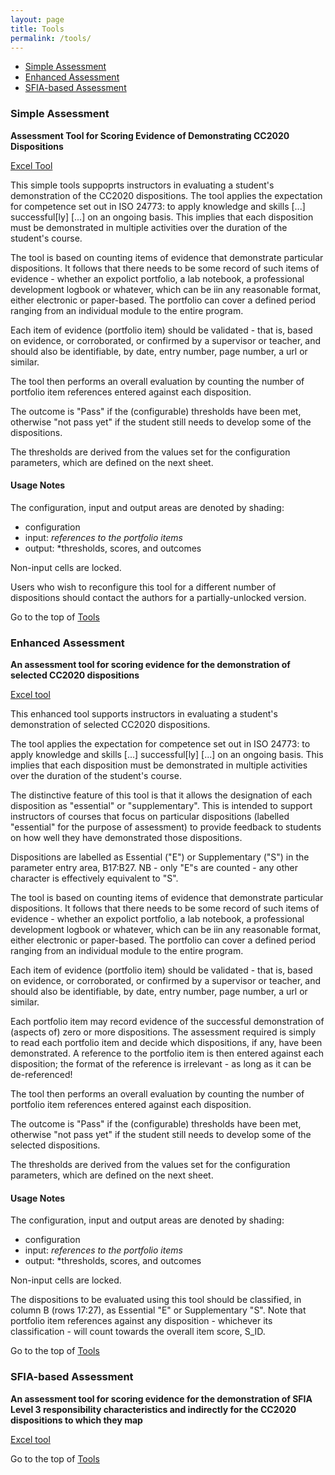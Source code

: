 ```yaml
---
layout: page
title: Tools
permalink: /tools/
---
```

* [Simple Assessment](#simple_assessment)
* [Enhanced Assessment](#enhanced-assessment)
* [SFIA-based Assessment](#sfia-based-assessment)

### Simple Assessment 
**Assessment Tool for Scoring Evidence of Demonstrating CC2020 Dispositions**

[Excel Tool](https://docs.google.com/spreadsheets/d/1rNIv5rAfHXQl2sO5LjERphkocqzAh1Y94vAeAeDUE8s/edit?usp=sharing)

This simple tools suppoprts  instructors in evaluating a student's 
demonstration of the CC2020 dispositions. The tool applies the expectation 
for competence set out in ISO 24773: to apply knowledge and skills [...] 
successful[ly] [...] on an ongoing basis. This implies that each 
disposition must be demonstrated in multiple activities over the duration of the student's course.

The tool is based on counting items of evidence that demonstrate particular dispositions.  It follows that there needs to be some record of such items of evidence - whether an expolict portfolio, a lab notebook, a professional development logbook or whatever, which can be iin any reasonable format, either electronic or paper-based.  The portfolio can cover a defined period ranging from an individual module to the entire program.

Each item of evidence (portfolio item) should be validated - that is, based on evidence, or corroborated, or confirmed by a supervisor or teacher, and should also be identifiable,  by date, entry number, page number, a url or similar.

The tool then performs an overall evaluation by counting the number of portfolio item references entered against each disposition.    

The outcome is "Pass" if the (configurable) thresholds have been met, otherwise "not pass yet" if the student still needs to develop some of the dispositions.

The thresholds are derived from the values set for the configuration parameters, which are defined on the next sheet.

#### Usage Notes
The configuration, input and output areas are denoted by shading:
* configuration
* input: *references to the portfolio items*
* output: *thresholds, scores, and outcomes

Non-input cells are locked.

Users who wish to reconfigure this tool for a different number of dispositions should contact the authors for a partially-unlocked version.

Go to the top of [Tools](/tools/)

### Enhanced Assessment
**An assessment tool for scoring evidence for the demonstration of selected 
CC2020 dispositions**

[Excel tool](https://docs.google.com/spreadsheets/d/1r360poBQwDq5JHmnd_LdYL30ACMe2euWFSmcBOYHV-U/edit?usp=sharing)

This enhanced tool supports  instructors in evaluating a student's demonstration of selected CC2020 dispositions.

The tool applies the expectation for competence set out in ISO 24773: to apply knowledge and skills [...] successful[ly] [...] on an ongoing basis. This implies that each disposition must be demonstrated in multiple activities over the duration of the student's course.

The distinctive feature of this tool is that it allows the designation of each disposition as "essential" or "supplementary".  This is intended to support instructors of courses that focus on particular dispositions (labelled "essential" for the purpose of assessment) to provide feedback to students on how well they have demonstrated those dispositions.

Dispositions are labelled as Essential ("E") or Supplementary ("S") in the parameter entry area, B17:B27.  NB - only "E"s are counted - any other character is effectively equivalent to "S".

The tool is based on counting items of evidence that demonstrate particular dispositions.  It follows that there needs to be some record of such items of evidence - whether an expolict portfolio, a lab notebook, a professional development logbook or whatever, which can be iin any reasonable format, either electronic or paper-based.  The portfolio can cover a defined period ranging from an individual module to the entire program.

Each item of evidence (portfolio item) should be validated - that is, based on evidence, or corroborated, or confirmed by a supervisor or teacher, and should also be identifiable,  by date, entry number, page number, a url or similar.

Each portfolio item may record evidence of the successful demonstration of (aspects of) zero or more dispositions.  The assessment required is simply to read each portfolio item and decide which dispositions, if any, have been demonstrated.  A reference to the portfolio item is then entered against each disposition; the format of the reference is irrelevant - as long as it can be de-referenced!

The tool then performs an overall evaluation by counting the number of portfolio item references entered against each disposition.    

The outcome is "Pass" if the (configurable) thresholds have been met, otherwise "not pass yet" if the student still needs to develop some of the selected dispositions.

The thresholds are derived from the values set for the configuration parameters, which are defined on the next sheet.

#### Usage Notes
The configuration, input and output areas are denoted by shading:
* configuration
* input: *references to the portfolio items*
* output: *thresholds, scores, and outcomes

Non-input cells are locked.

The dispositions to be evaluated using this tool should be classified, in 
column B (rows 17:27), as Essential "E" or  Supplementary "S".   Note that portfolio item references against any disposition - whichever its classification - will count towards the overall item score, S_ID.



Go to the top of [Tools](/tools/)

### SFIA-based Assessment
**An assessment tool for scoring evidence for the demonstration of SFIA 
Level 3 responsibility characteristics and indirectly for the CC2020 
dispositions to which they map**

[Excel tool](https://docs.google.com/spreadsheets/d/1ERW8Q_vzKXqQ_JduNb8obu1dQpRZOMi2HjSYbe6FnH0/edit?usp=sharing)

Go to the top of [Tools](/tools/)
